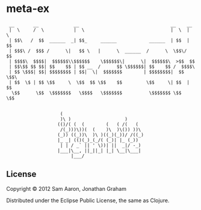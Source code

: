# meta-ex

     __       __             __                                  __    __
     |  \     /  \           |  \                                |  \  |  \
     | $$\   /  $$  ______  _| $$_     ______            ______  | $$  | $$
     | $$$\ /  $$$ /      \|   $$ \   |      \  ______  /      \  \$$\/  $$
     | $$$$\  $$$$|  $$$$$$\\$$$$$$    \$$$$$$\|      \|  $$$$$$\  >$$  $$
     | $$\$$ $$ $$| $$    $$ | $$ __  /      $$ \$$$$$$| $$    $$ /  $$$$\
     | $$ \$$$| $$| $$$$$$$$ | $$|  \|  $$$$$$$        | $$$$$$$$|  $$ \$$\
     | $$  \$ | $$ \$$     \  \$$  $$ \$$    $$         \$$     \| $$  | $$
      \$$      \$$  \$$$$$$$   \$$$$   \$$$$$$$          \$$$$$$$ \$$   \$$


                        (
                        )\ )                    )
                       (()/( (  (        (   ( /(   (
                        /(_)))\))(  (    )\  )\()) ))\
                       (_)) ((_))\  )\ )((_)(_))/ /((_)
                       |_ _| (()(_)_(_/( (_)| |_ (_))
                        | | / _` || ' \))| ||  _|/ -_)
                       |___|\__, ||_||_| |_| \__|\___|
                            |___/

## License

Copyright © 2012 Sam Aaron, Jonathan Graham

Distributed under the Eclipse Public License, the same as Clojure.
